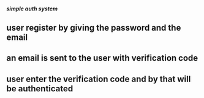 ##### simple auth system
## user register by giving the password and the email 
## an email is sent to the user with verification code 
## user enter the verification code and by that will be authenticated
